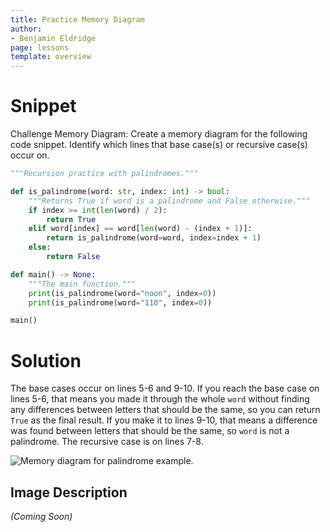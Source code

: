 ```yaml
---
title: Practice Memory Diagram
author:
- Benjamin Eldridge
page: lessons
template: overview
---
```


# Snippet

Challenge Memory Diagram: Create a memory diagram for the following code snippet. Identify which lines that base case(s) or recursive case(s) occur on.

```py
"""Recursion practice with palindromes."""

def is_palindrome(word: str, index: int) -> bool:
    """Returns True if word is a palindrome and False otherwise."""
    if index >= int(len(word) / 2):
        return True
    elif word[index] == word[len(word) - (index + 1)]:
        return is_palindrome(word=word, index=index + 1)
    else:
        return False

def main() -> None:
    """The main function."""
    print(is_palindrome(word="noon", index=0))
    print(is_palindrome(word="110", index=0))

main()
```

# Solution

The base cases occur on lines 5-6 and 9-10. If you reach the base case on lines 5-6, that means you made it through the whole `word` without finding any differences between letters that should be the same, so you can return `True` as the final result. If you make it to lines 9-10, that means a difference was found between letters that should be the same, so `word` is not a palindrome. The recursive case is on lines 7-8.

<img class="img-fluid" src="/static/practice-mem-diagrams/palindrome.png" alt="Memory diagram for palindrome example."  />

## Image Description 
*(Coming Soon)*
